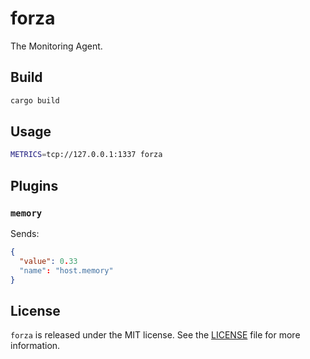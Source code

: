 # forza
The Monitoring Agent.

## Build
```bash
cargo build
```
## Usage
```bash
METRICS=tcp://127.0.0.1:1337 forza
```

## Plugins

### `memory`

Sends:

```json
{
  "value": 0.33
  "name": "host.memory"
}
```

## License
`forza` is released under the MIT license. See the [LICENSE](https://github.com/opsmezzo/forza/blob/master/LICENSE)
file for more information.
